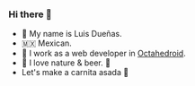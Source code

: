 ### Hi there 👋
- 🐊 My name is Luis Dueñas.
- 🇲🇽 Mexican.
- 🚀 I work as a web developer in [Octahedroid](https://octahedroid.com/).
- 🌲 I love nature & beer. 🍻
- Let's make a carnita asada 🤠

<!--
**luisduenas/luisduenas** is a ✨ _special_ ✨ repository because its `README.md` (this file) appears on your GitHub profile.

Here are some ideas to get you started:

- 🔭 I’m currently working on ...
- 🌱 I’m currently learning ...
- 👯 I’m looking to collaborate on ...
- 🤔 I’m looking for help with ...
- 💬 Ask me about ...
- 📫 How to reach me: ...
- 😄 Pronouns: ...
- ⚡ Fun fact: ...
-->

